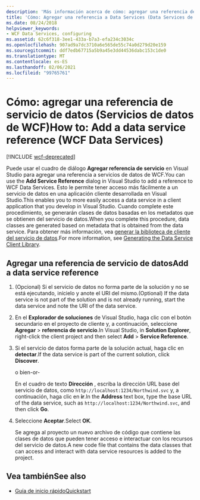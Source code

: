 ```yaml
---
description: 'Más información acerca de cómo: agregar una referencia de servicio de datos (Servicios de datos de WCF)'
title: 'Cómo: Agregar una referencia a Data Services (Data Services de WCF)'
ms.date: 08/24/2018
helpviewer_keywords:
- WCF Data Services, configuring
ms.assetid: 62c6f318-3ee1-433a-b7a3-efa234c3034c
ms.openlocfilehash: 907ad9a7dc3710a6e565de55c74a0d279d20e159
ms.sourcegitcommit: ddf7edb67715a5b9a45e3dd44536dabc153c1de0
ms.translationtype: MT
ms.contentlocale: es-ES
ms.lasthandoff: 02/06/2021
ms.locfileid: "99765761"
---
```

# <a name="how-to-add-a-data-service-reference-wcf-data-services"></a><span data-ttu-id="35383-103">Cómo: agregar una referencia de servicio de datos (Servicios de datos de WCF)</span><span class="sxs-lookup"><span data-stu-id="35383-103">How to: Add a data service reference (WCF Data Services)</span></span>

[!INCLUDE [wcf-deprecated](~/includes/wcf-deprecated.md)]

<span data-ttu-id="35383-104">Puede usar el cuadro de diálogo **Agregar referencia de servicio** en Visual Studio para agregar una referencia a servicios de datos de WCF.</span><span class="sxs-lookup"><span data-stu-id="35383-104">You can use the **Add Service Reference** dialog in Visual Studio to add a reference to WCF Data Services.</span></span> <span data-ttu-id="35383-105">Esto le permite tener acceso más fácilmente a un servicio de datos en una aplicación cliente desarrollada en Visual Studio.</span><span class="sxs-lookup"><span data-stu-id="35383-105">This enables you to more easily access a data service in a client application that you develop in Visual Studio.</span></span> <span data-ttu-id="35383-106">Cuando complete este procedimiento, se generarán clases de datos basadas en los metadatos que se obtienen del servicio de datos.</span><span class="sxs-lookup"><span data-stu-id="35383-106">When you complete this procedure, data classes are generated based on metadata that is obtained from the data service.</span></span> <span data-ttu-id="35383-107">Para obtener más información, vea [generar la biblioteca de cliente del servicio de datos](generating-the-data-service-client-library-wcf-data-services.md).</span><span class="sxs-lookup"><span data-stu-id="35383-107">For more information, see [Generating the Data Service Client Library](generating-the-data-service-client-library-wcf-data-services.md).</span></span>

## <a name="add-a-data-service-reference"></a><span data-ttu-id="35383-108">Agregar una referencia de servicio de datos</span><span class="sxs-lookup"><span data-stu-id="35383-108">Add a data service reference</span></span>

1. <span data-ttu-id="35383-109">(Opcional) Si el servicio de datos no forma parte de la solución y no se está ejecutando, inícielo y anote el URI del mismo.</span><span class="sxs-lookup"><span data-stu-id="35383-109">(Optional) If the data service is not part of the solution and is not already running, start the data service and note the URI of the data service.</span></span>

2. <span data-ttu-id="35383-110">En el **Explorador de soluciones** de Visual Studio, haga clic con el botón secundario en el proyecto de cliente y, a continuación, seleccione **Agregar**  >  **referencia de servicio**.</span><span class="sxs-lookup"><span data-stu-id="35383-110">In Visual Studio, in **Solution Explorer**, right-click the client project and then select **Add** > **Service Reference**.</span></span>

3. <span data-ttu-id="35383-111">Si el servicio de datos forma parte de la solución actual, haga clic en **detectar**.</span><span class="sxs-lookup"><span data-stu-id="35383-111">If the data service is part of the current solution, click **Discover**.</span></span>

     <span data-ttu-id="35383-112">o bien</span><span class="sxs-lookup"><span data-stu-id="35383-112">-or-</span></span>

     <span data-ttu-id="35383-113">En el cuadro de texto **Dirección** , escriba la dirección URL base del servicio de datos, como `http://localhost:1234/Northwind.svc` y, a continuación, haga clic en **ir**.</span><span class="sxs-lookup"><span data-stu-id="35383-113">In the **Address** text box, type the base URL of the data service, such as `http://localhost:1234/Northwind.svc`, and then click **Go**.</span></span>

4. <span data-ttu-id="35383-114">Seleccione **Aceptar**.</span><span class="sxs-lookup"><span data-stu-id="35383-114">Select **OK**.</span></span>

     <span data-ttu-id="35383-115">Se agrega al proyecto un nuevo archivo de código que contiene las clases de datos que pueden tener acceso e interactuar con los recursos del servicio de datos.</span><span class="sxs-lookup"><span data-stu-id="35383-115">A new code file that contains the data classes that can access and interact with data service resources is added to the project.</span></span>

## <a name="see-also"></a><span data-ttu-id="35383-116">Vea también</span><span class="sxs-lookup"><span data-stu-id="35383-116">See also</span></span>

- [<span data-ttu-id="35383-117">Guía de inicio rápido</span><span class="sxs-lookup"><span data-stu-id="35383-117">Quickstart</span></span>](quickstart-wcf-data-services.md)
